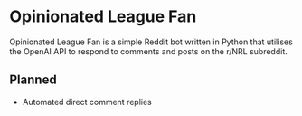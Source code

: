 # Opinionated League Fan
Opinionated League Fan is a simple Reddit bot written in Python that utilises the OpenAI API to respond to comments and posts on the r/NRL subreddit.

## Planned
- Automated direct comment replies